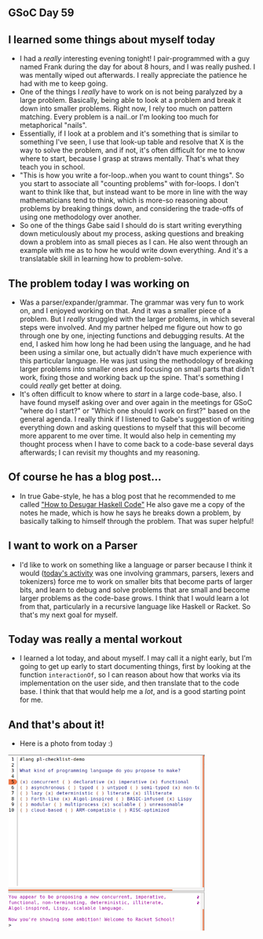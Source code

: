 ## GSoC Day 59

## I learned some things about myself today

 - I had a *really* interesting evening tonight! I pair-programmed with a guy named Frank during the day for about 8 hours,
   and I was really pushed. I was mentally wiped out afterwards. I really appreciate the patience he had with me to keep going. 
 - One of the things I *really* have to work on is not being paralyzed by a large problem. Basically,
   being able to look at a problem and break it down into smaller problems. Right now, I rely too much
   on pattern matching. Every problem is a nail..or I'm looking too much for metaphorical "nails".
 - Essentially, if I look at a problem and it's something that is similar to something I've seen,
   I use that look-up table and resolve that X is the way to solve the problem, and if not, it's often
   difficult for me to know where to start, because I grasp at straws mentally. That's what they teach you in school.
 - "This is how you write a for-loop..when you want to count things". So you start to associate all "counting problems"
   with for-loops. I don't want to think like that, but instead want to be more in line with the way mathematicians
   tend to think, which is more-so reasoning about problems by breaking things down, and considering the trade-offs
   of using one methodology over another.
 - So one of the things Gabe said I should do is start writing everything down meticulously about my process,
   asking questions and breaking down a problem into as small pieces as I can. He also went through an example
   with me as to how he would write down everything. And it's a translatable skill in learning how to problem-solve.
   
## The problem today I was working on
 - Was a parser/expander/grammar. The grammar was very fun to work on, and I enjoyed working on that. And it was
   a smaller piece of a problem. But I *really* struggled with the larger problems, in which several steps
   were involved. And my partner helped me figure out how to go through one by one, injecting functions and debugging
   results. At the end, I asked him how long he had been using the language, and he had been using a similar one, but
   actually didn't have much experience with this particular language. He was just using the methodology of breaking
   larger problems into smaller ones and focusing on small parts that didn't work, fixing those and working back up
   the spine. That's something I could *really* get better at doing.
 - It's often difficult to know where to *start* in a large code-base, also. I have found myself asking over and over
   again in the meetings for GSoC "where do I start?" or "Which one should I work on first?" based on the general
   agenda. I really think if I listened to Gabe's suggestion of writing everything down and asking questions to
   myself that this will become more apparent to me over time. It would also help in cementing my thought process
   when I have to come back to a code-base several days afterwards; I can revisit my thoughts and my reasoning.
   
## Of course he has a blog post...
 - In true Gabe-style, he has a blog post that he recommended to me called ["How to Desugar Haskell Code"](http://www.haskellforall.com/2014/10/how-to-desugar-haskell-code.html)
   He also gave me a copy of the notes he made, which is how he says he breaks down a problem, by basically talking to himself
   through the problem. That was super helpful!
   
## I want to work on a Parser
 - I'd like to work on something like a language or parser because I think it would ([today's activity](https://github.com/kammitama5/racket_jacket/tree/master/7_11_18_notes_and_programmes) was one involving
   grammars, parsers, lexers and tokenizers) force me to work on smaller bits that become parts of larger bits, and 
   learn to debug and solve problems that are small and become larger problems as the code-base grows. I think that
   I would learn a lot from that, particularly in a recursive language like Haskell or Racket. So that's my next 
   goal for myself.
   
## Today was really a mental workout
 - I learned a lot today, and about myself. I may call it a night early, but I'm going to get up early to start
   documenting things, first by looking at the function ```interactionOf```, so I can reason about how that works
   via its implementation on the user side, and then translate that to the code base. I think that that would help 
   me a *lot*, and is a good starting point for me.
   
## And that's about it!
 - Here is a photo from today :)
 
 <img src="/images/racket_ambition.png" width="400">
   

   

